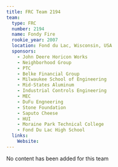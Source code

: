 ```yaml
---
title: FRC Team 2194
team:
  type: FRC
  number: 2194
  name: Fondy Fire
  rookie_year: 2007
  location: Fond du Lac, Wisconsin, USA
  sponsors:
    - John Deere Horicon Works
    - Neighborhood Group
    - PTC
    - Belke Financial Group
    - Milwaukee School of Engineering
    - Mid-States Aluminum
    - Industrial Controls Engineering
    - MEC
    - DuFu Engneering
    - Stone Foundation
    - Saputo Cheese
    - HUI
    - Moraine Park Technical College
    - Fond Du Lac High School
  links:
    Website: 
---
```

No content has been added for this team